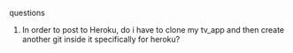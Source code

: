 questions
1. In order to post to Heroku, do i have to clone my tv_app and then create another
   git inside it specifically for heroku?

